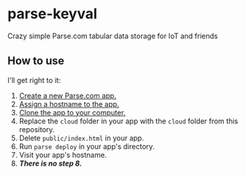 # parse-keyval
Crazy simple Parse.com tabular data storage for IoT and friends

## How to use
I'll get right to it:

1. [Create a new Parse.com app.](https://www.parse.com/apps/new)
2. [Assign a hostname to the app.](https://raw.githubusercontent.com/okofish/parse-keyval/master/hostname.png)
3. [Clone the app to your computer.](https://www.parse.com/apps/quickstart#hosting/unix)
4. Replace the `cloud` folder in your app with the `cloud` folder from this repository.
5. Delete `public/index.html` in your app.
6. Run `parse deploy` in your app's directory.
7. Visit your app's hostname.
8. ***There is no step 8.***

